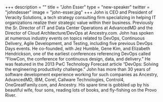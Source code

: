 +++
description = ""
title = "John Esser"
type = "new-speaker"
twitter = "johndesser"
image = "john-esser.jpg"
+++
John is CEO and President of Veracity Solutions, a tech strategy consulting firm specializing in helping IT organizations realize their strategic value within their business. Previously the Sr. Director of IT and Data Center Operations at AdvancedMD and the Director of Cloud Architecture/DevOps at Ancestry.com. John has spoken at numerous industry events on topics related to DevOps, Continuous Delivery, Agile Development, and Testing, including five previous DevOps Days events. He co-founded, with Jez Humble, Gene Kim, and Elizabeth Hendrickson, one of the earliest conferences referencing DevOps called “FlowCon, the conference for continuous design, data, and delivery.” He was featured in the 2013 PwC Technology Forecast article “DevOps: Solving the engineering productivity challenge.” John has more than 30 years of software development experience working for such companies as Ancestry, AdvancedMD, IBM, Corel, Callware Technologies, Control4, OneGreatFamily.com, and Ancestry. His spare time is gobbled up by his beautiful wife, four sons, reading lots of books, and fly-fishing on the Provo River.